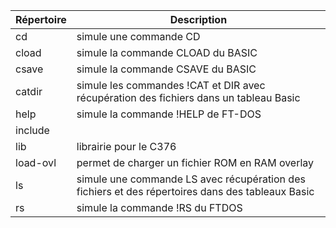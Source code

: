 | Répertoire | Description |
| -------- | -------- |
| cd      | simule une commande CD |
| cload   | simule la commande CLOAD du BASIC   |
| csave   | simule la commande CSAVE du BASIC   |
| catdir  | simule les commandes !CAT et DIR avec récupération des fichiers dans un tableau Basic|
| help  | simule la commande !HELP de FT-DOS   |
| include  |  |
| lib   | librairie pour le C376   |
| load-ovl | permet de charger un fichier ROM en RAM overlay |
| ls   | simule une commande LS avec récupération des fichiers et des répertoires dans des tableaux Basic |
| rs    | simule la commande !RS du FTDOS |
